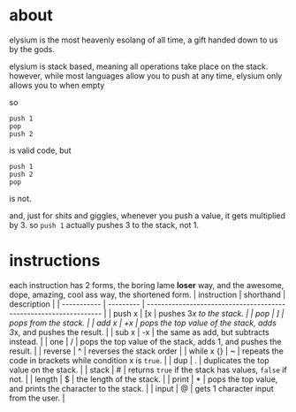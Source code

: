 # about
elysium is the most heavenly esolang of all time, a gift handed down to us by the gods.

elysium is stack based, meaning all operations take place on the stack. however, while most languages allow you to push at any time, elysium only allows you to when empty

so
```
push 1
pop
push 2
```
is valid code, but
```
push 1
push 2
pop
```
is not.

and, just for shits and giggles, whenever you push a value, it gets multiplied by 3. so `push 1` actually pushes 3 to the stack, not 1.

# instructions
each instruction has 2 forms, the boring lame **loser** way, and the awesome, dope, amazing, cool ass way, the shortened form.
| instruction | shorthand | description                                                       |
| ----------- | --------- | ----------------------------------------------------------------- |
| push x      | [x        | pushes 3*x to the stack.                                          |
| pop         | ]         | pops from the stack.                                              |
| add x       | +x        | pops the top value of the stack, adds 3*x, and pushes the result. |
| sub x       | -x        | the same as add, but subtracts instead.                           |
| one         | /         | pops the top value of the stack, adds 1, and pushes the result.   |
| reverse     | ^         | reverses the stack order                                          |
| while x {}  | ~         | repeats the code in brackets while condition x is `true`.         |
| dup         | .         | duplicates the top value on the stack.                            |
| stack       | #         | returns `true` if the stack has values, `false` if not.           |
| length      | $         | the length of the stack.                                          |
| print       | *         | pops the top value, and prints the character to the stack.        |
| input       | @         | gets 1 character input from the user.                             |